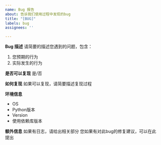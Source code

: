 ```yaml
---
name: Bug 报告
about: 告诉我们使用过程中发现的bug
title: "[BUG]"
labels: bug
assignees: ''

---
```


**Bug 描述**
请简要的描述您遇到的问题，包含：
1. 您预期的行为
2. 实际发生的行为

**是否可以复现**
是/否

**如何复现**
如果可以复现，请简要描述复现过程

**环境信息**
 - OS
 - Python版本
 - Version
 - 使用依赖库版本

**额外信息**
如果有日志，请给出相关部分
您如果有对此bug的修复建议，可以在此提出
